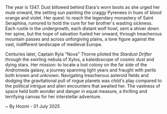 
The year is 1347.  Dust billowed behind Elara's worn boots as she urged her mule onward, the setting sun painting the craggy Pyrenees in hues of blood orange and violet.  Her quest: to reach the legendary monastery of Saint Seraphina, rumored to hold the cure for her brother's wasting sickness.  Each rustle in the undergrowth, each distant wolf howl, sent a shiver down her spine, but the hope of salvation fueled her onward, through treacherous mountain passes and across unforgiving plains, a lone figure against the vast, indifferent landscape of medieval Europe.

Centuries later, Captain Ryla "Nova" Thorne piloted the *Stardust Drifter* through the swirling nebula of Xylos, a kaleidoscope of cosmic dust and dying stars. Her mission: to locate a lost colony on the far side of the Andromeda galaxy, a journey spanning light years and fraught with perils both known and unknown.  Navigating treacherous asteroid fields and dodging the gravitational pull of rogue planets was child's play compared to the political intrigue and alien encounters that awaited her. The vastness of space held both wonder and danger in equal measure, a thrilling and terrifying canvas for her interstellar adventure.

~ By Hozmi - 01 July 2025
